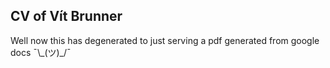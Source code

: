 ## CV of Vít Brunner

Well now this has degenerated to just serving a pdf generated from google docs ¯\\\_(ツ)\_/¯
